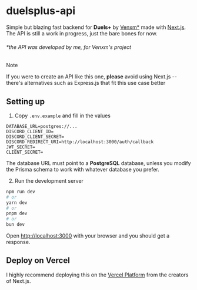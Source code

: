 # duelsplus-api
Simple but blazing fast backend for **Duels+** by [Venxm*](https://github.com/venxmised) made with [Next.js](https://nextjs.org). The API is still a work in progress, just the bare bones for now.
###### *the API was developed by me, for Venxm's project

> [!NOTE]  
> If you were to create an API like this one, **please** avoid using Next.js -- there's alternatives such as Express.js that fit this use case better

## Setting up

1. Copy `.env.example` and fill in the values
```env
DATABASE_URL=postgres://...
DISCORD_CLIENT_ID=
DISCORD_CLIENT_SECRET=
DISCORD_REDIRECT_URI=http://localhost:3000/auth/callback
JWT_SECRET=
CLIENT_SECRET=
```

The database URL must point to a **PostgreSQL** database, unless you modify the Prisma schema to work with whatever database you prefer.

2. Run the development server

```bash
npm run dev
# or
yarn dev
# or
pnpm dev
# or
bun dev
```

Open [http://localhost:3000](http://localhost:3000) with your browser and you should get a response.

## Deploy on Vercel

I highly recommend deploying this on the [Vercel Platform](https://vercel.com/new) from the creators of Next.js.
